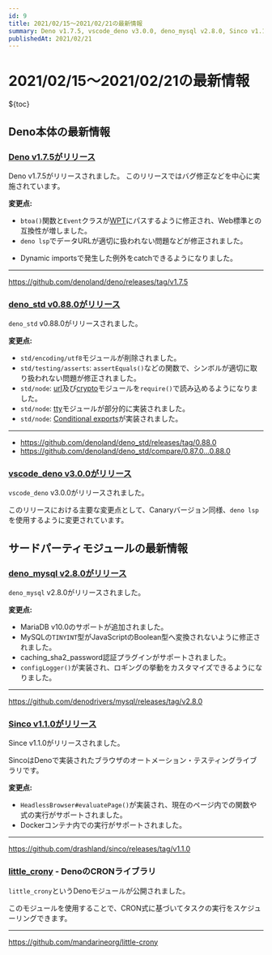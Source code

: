 ```yaml
---
id: 9
title: 2021/02/15〜2021/02/21の最新情報
summary: Deno v1.7.5, vscode_deno v3.0.0, deno_mysql v2.8.0, Sinco v1.1.0, little_crony
publishedAt: 2021/02/21
---
```


# 2021/02/15〜2021/02/21の最新情報

${toc}

## Deno本体の最新情報

### [Deno v1.7.5がリリース](https://github.com/denoland/deno/releases/tag/v1.7.5)

Deno v1.7.5がリリースされました。
このリリースではバグ修正などを中心に実施されています。

**変更点:**

- `btoa()`関数と`Event`クラスが[WPT](https://web-platform-tests.org/)にパスするように修正され、Web標準との互換性が増しました。
- `deno lsp`でデータURLが適切に扱われない問題などが修正されました。
* Dynamic importsで発生した例外をcatchできるようになりました。

---

https://github.com/denoland/deno/releases/tag/v1.7.5

### [deno_std v0.88.0がリリース](https://github.com/denoland/deno_std/releases/tag/0.88.0)

`deno_std` v0.88.0がリリースされました。

**変更点:**

- `std/encoding/utf8`モジュールが削除されました。
- `std/testing/asserts`: `assertEquals()`などの関数で、シンボルが適切に取り扱われない問題が修正されました。
- `std/node`: [url](https://nodejs.org/docs/latest-v14.x/api/url.html)及び[crypto](https://nodejs.org/docs/latest-v14.x/api/crypto.html)モジュールを`require()`で読み込めるようになりました。
- `std/node`: [tty](https://nodejs.org/docs/latest-v14.x/api/tty.html)モジュールが部分的に実装されました。
- `std/node`: [Conditional exports](http://nodejs.org/api/packages.html#packages_conditional_exports)が実装されました。

---

* https://github.com/denoland/deno_std/releases/tag/0.88.0
* https://github.com/denoland/deno_std/compare/0.87.0...0.88.0

### [vscode_deno v3.0.0がリリース](https://github.com/denoland/vscode_deno/releases/tag/3.0.0)

`vscode_deno` v3.0.0がリリースされました。

このリリースにおける主要な変更点として、Canaryバージョン同様、`deno lsp`を使用するように変更されています。

## サードパーティモジュールの最新情報

### [deno_mysql v2.8.0がリリース](https://github.com/denodrivers/mysql/releases/tag/v2.8.0)

`deno_mysql` v2.8.0がリリースされました。

**変更点:**

* MariaDB v10.0のサポートが追加されました。
* MySQLの`TINYINT`型がJavaScriptのBoolean型へ変換されないように修正されました。
* caching_sha2_password認証プラグインがサポートされました。
* `configLogger()`が実装され、ロギングの挙動をカスタマイズできるようになりました。

---

https://github.com/denodrivers/mysql/releases/tag/v2.8.0

### [Sinco v1.1.0がリリース](https://github.com/drashland/sinco/releases/tag/v1.1.0)

Since v1.1.0がリリースされました。

SincoはDenoで実装されたブラウザのオートメーション・テスティングライブラリです。

**変更点:**

* `HeadlessBrowser#evaluatePage()`が実装され、現在のページ内での関数や式の実行がサポートされました。
* Dockerコンテナ内での実行がサポートされました。

---

https://github.com/drashland/sinco/releases/tag/v1.1.0

### [little_crony](https://github.com/mandarineorg/little-crony) - DenoのCRONライブラリ

`little_crony`というDenoモジュールが公開されました。

このモジュールを使用することで、CRON式に基づいてタスクの実行をスケジューリングできます。

---

https://github.com/mandarineorg/little-crony
